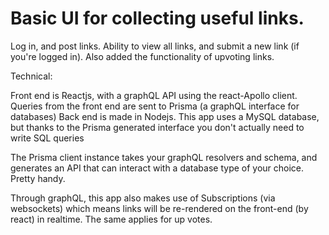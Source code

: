 # Basic UI for collecting useful links.

Log in, and post links. Ability to view all links, and submit a new link (if you're logged in). Also added the functionality of upvoting links.

Technical:

Front end is Reactjs, with a graphQL API using the react-Apollo client. Queries from the front end are sent to Prisma (a graphQL interface for databases) Back end is made in Nodejs. This app uses a MySQL database, but thanks to the Prisma generated interface you don't actually need to write SQL queries

The Prisma client instance takes your graphQL resolvers and schema, and generates an API that can interact with a database type of your choice. Pretty handy.

Through graphQL, this app also makes use of Subscriptions (via websockets) which means links will be re-rendered on the front-end (by react) in realtime. The same applies for up votes.

